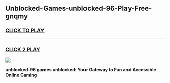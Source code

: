 
## Unblocked-Games-unblocked-96-Play-Free-gnqmy
<h3>
<a href="https://premium76.site?title=unblocked-96&ref=21A">CLICK TO PLAY</a></h3>
<hr>

<h3>
<a href="https://premium76.site?title=unblocked-96&ref=21A">CLICK 2 PLAY</a>
  
</h3>

<a href="https://premium76.site?title=unblocked-96&ref=21A"><img src="https://clearcache.store/games.png"></a>


**unblocked-96 games unblocked: Your Gateway to Fun and Accessible Online Gaming**
